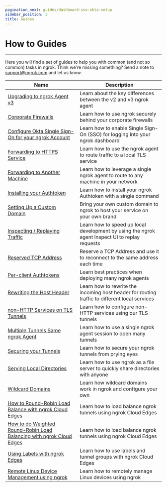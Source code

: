 ```yaml
---
pagination_next: guides/dashboard-sso-okta-setup
sidebar_position: 3
title: Guides
---
```


# How to Guides
------------

Here you will find a set of guides to help you with common (and not so common) tasks in ngrok. Think we're missing something? Send a note to [support@ngrok.com](mailto:support@ngrok.com) and let us know.


| Name        | Description |
| ----------- | ----------- |
| [Upgrading to ngrok Agent v3](/guides/upgrade-v2-v3) | Learn about the key differences between the v2 and v3 ngrok agent |
| [Corporate Firewalls](/guides/running-behind-firewalls) | Learn how to use ngrok securely behind your corporate firewalls |
| [Configure Okta Single Sign-On for your ngrok Account](/guides/dashboard-sso-okta-setup) | Learn how to enable Single Sign-On (SSO) for logging into your ngrok dashboard |
| [Forwarding to HTTPS Service](/secure-tunnels/tunnels/http-tunnels#local-https) | Learn how to use the ngrok agent to route traffic to a local TLS service |
| [Forwarding to Another Machine](/secure-tunnels/non-local) | Learn how to leverage a single ngrok agent to route to any machine in your network |
| [Installing your Authtoken](/secure-tunnels/ngrok-agent/tunnel-authtokens) | Learn how to install your ngrok Authtoken with a single command |
| [Setting Up a Custom Domain](/guides/how-to-set-up-a-custom-domain) | Bring your own custom domain to ngrok to host your service on your own brand |
| [Inspecting / Replaying Traffic](/secure-tunnels/ngrok-agent/web-inspection-interface) | Learn how to speed up local development by using the ngrok agent Inspect UI to replay requests |
| [Reserved TCP Address](/secure-tunnels/tunnels/tcp-tunnels#tcp-remote-addr) | Reserve a TCP Address and use it to reconnect to the same address each time |
| [Per-client Authtokens](secure-tunnels/ngrok-agent/tunnel-authtokens#per-agent-authtokens) | Learn best practices when deploying many ngrok agents |
| [Rewriting the Host Header](/secure-tunnels/tunnels/http-tunnels#host-header) | Learn how to rewrite the incoming host header for routing traffic to different local services |
| [non-HTTP Services on TLS Tunnels](/secure-tunnels/tunnels/tls-tunnels#tls-agnostic) | Learn how to configure non-HTTP services using our TLS tunnels |
| [Multiple Tunnels Same ngrok Agent](/ngrok-agent/config#tunnel-definitions) | Learn how to use a single ngrok agent session to open many tunnels |
| [Securing your Tunnels](/guides/securing-your-tunnels) | Learn how to secure your ngrok tunnels from prying eyes |
| [Serving Local Directories](/secure-tunnels/tunnels/http-tunnels#file-url) | Learn how to use ngrok as a file server to quickly share directories with anyone |
| [Wildcard Domains](/cloud-edge/endpoints#wildcard-domains) | Learn how wildcard domains work in ngrok and configure your own |
| [How to Round-Robin Load Balance with ngrok Cloud Edges](/guides/how-to-round-robin-load-balance-with-ngrok-cloud-edges) | Learn how to load balance ngrok tunnels using ngrok Cloud Edges |
| [How to do Weighted Round-Robin Load Balancing with ngrok Cloud Edges](/guides/how-to-do-weighted-load-balancing-with-ngrok-cloud-edges) | Learn how to load balance ngrok tunnels using ngrok Cloud Edges |
| [Using Labels with ngrok Edges](/guides/using-labels-within-ngrok) | Learn how to use labels and tunnel groups with ngrok Cloud Edges |
| [Remote Linux Device Management using ngrok](/guides/remote-device-mgmt-linux) | Learn how to remotely manage Linux devices using ngrok |